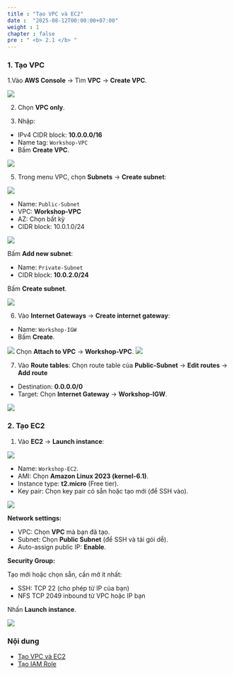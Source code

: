```yaml
---
title : "Tạo VPC và EC2"
date :  "2025-08-12T00:00:00+07:00"
weight : 1 
chapter : false
pre : " <b> 2.1 </b> "
---
```


### 1. Tạo VPC

1.Vào **AWS Console** → Tìm **VPC** → **Create VPC**.

![](/images/2-prerequiste/CRVPC.png) 

2. Chọn **VPC only**.

3. Nhập:
  + IPv4 CIDR block: **10.0.0.0/16**
  + Name tag: `Workshop-VPC`
  + Bấm **Create VPC**.

![](/images/2-prerequiste/VPCst.png)

5. Trong menu VPC, chọn **Subnets** → **Create subnet**:

![](/images/2-prerequiste/CRSubnet.png) 


  + Name: `Public-Subnet`
  + VPC: **Workshop-VPC**
  + AZ: Chọn bất kỳ
  + CIDR block: 10.0.1.0/24
  
![](/images/2-prerequiste/stSubnet.png) 

Bấm **Add new subnet**:

 + Name: `Private-Subnet`
 + CIDR block: **10.0.2.0/24**

Bấm **Create subnet**.

![](/images/2-prerequiste/stSubnet2.png)

6. Vào **Internet Gateways** → **Create internet gateway**:
 + Name: `Workshop-IGW`
 + Bấm **Create**.

![](/images/2-prerequiste/IGst5.png)
Chọn **Attach to VPC** → **Workshop-VPC**.
![](/images/2-prerequiste/IGst3.png)

7. Vào **Route tables**:
Chọn route table của **Public-Subnet** → **Edit routes** → **Add route** 
+ Destination: **0.0.0.0/0**
+ Target: Chọn **Internet Gateway** → **Workshop-IGW**.

![](/images/2-prerequiste/Editroutes.png)


### 2. Tạo EC2

1. Vào **EC2** → **Launch instance**:

![](/images/2-prerequiste/EC2.png)

+ Name: `Workshop-EC2`.
+ AMI: Chọn **Amazon Linux 2023 (kernel-6.1)**.
+ Instance type: **t2.micro** (Free tier).
+ Key pair: Chọn key pair có sẵn hoặc tạo mới (để SSH vào).

![](/images/2-prerequiste/STEC3.png)

**Network settings:**
+ VPC: Chọn **VPC** mà bạn đã tạo.
+ Subnet: Chọn **Public Subnet** (để SSH và tải gói dễ).
+ Auto-assign public IP: **Enable**.

**Security Group:**

Tạo mới hoặc chọn sẵn, cần mở ít nhất:

+ SSH: TCP 22 (cho phép từ IP của bạn)
+ NFS TCP 2049 inbound từ VPC hoặc IP bạn

Nhấn **Launch instance**.

![](/images/2-prerequiste/STEC2.png)

### Nội dung
  - [Tạo VPC và EC2](2.1.1-createvpc/)
  - [Tạo IAM Role](2.1.2-createpublicsubnet/)

